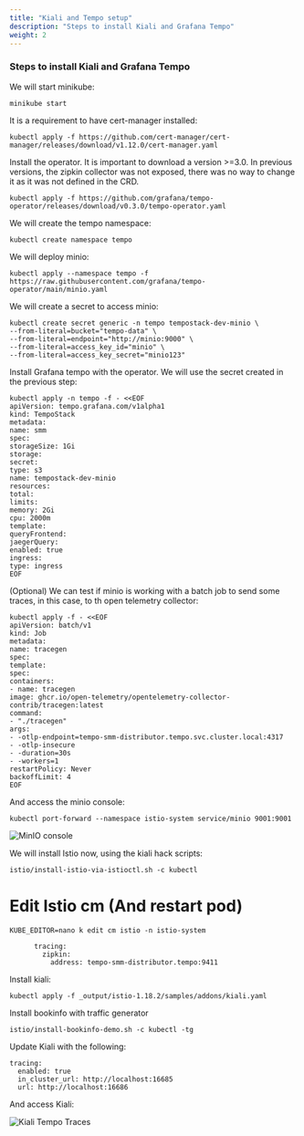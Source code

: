 ```yaml
---
title: "Kiali and Tempo setup"
description: "Steps to install Kiali and Grafana Tempo"
weight: 2
---
```


### Steps to install Kiali and Grafana Tempo

We will start minikube: 

```
minikube start
```

It is a requirement to have cert-manager installed: 

```
kubectl apply -f https://github.com/cert-manager/cert-manager/releases/download/v1.12.0/cert-manager.yaml
```

Install the operator. It is important to download a version >=3.0. In previous versions, the zipkin collector was not exposed, there was no way to change it as it was not defined in the CRD.

```
kubectl apply -f https://github.com/grafana/tempo-operator/releases/download/v0.3.0/tempo-operator.yaml
```

We will create the tempo namespace: 
```
kubectl create namespace tempo
```

We will deploy minio: 
```
kubectl apply --namespace tempo -f https://raw.githubusercontent.com/grafana/tempo-operator/main/minio.yaml
```

We will create a secret to access minio:
```
kubectl create secret generic -n tempo tempostack-dev-minio \
--from-literal=bucket="tempo-data" \
--from-literal=endpoint="http://minio:9000" \
--from-literal=access_key_id="minio" \
--from-literal=access_key_secret="minio123"
```

Install Grafana tempo with the operator. We will use the secret created in the previous step:
```
kubectl apply -n tempo -f - <<EOF
apiVersion: tempo.grafana.com/v1alpha1
kind: TempoStack
metadata:
name: smm
spec:
storageSize: 1Gi
storage:
secret:
type: s3
name: tempostack-dev-minio
resources:
total:
limits:
memory: 2Gi
cpu: 2000m
template:
queryFrontend:
jaegerQuery:
enabled: true
ingress:
type: ingress
EOF
```

(Optional) We can test if minio is working with a batch job to send some traces, in this case, to th open telemetry collector: 
```
kubectl apply -f - <<EOF
apiVersion: batch/v1
kind: Job
metadata:
name: tracegen
spec:
template:
spec:
containers:
- name: tracegen
image: ghcr.io/open-telemetry/opentelemetry-collector-contrib/tracegen:latest
command:
- "./tracegen"
args:
- -otlp-endpoint=tempo-smm-distributor.tempo.svc.cluster.local:4317
- -otlp-insecure
- -duration=30s
- -workers=1
restartPolicy: Never
backoffLimit: 4
EOF
```

And access the minio console: 
```
kubectl port-forward --namespace istio-system service/minio 9001:9001
```

![MinIO console](/images/tutorial/tempo/minio.png "MinIO console")

We will install Istio now, using the kiali hack scripts:

```
istio/install-istio-via-istioctl.sh -c kubectl
```

# Edit Istio cm (And restart pod)
```
KUBE_EDITOR=nano k edit cm istio -n istio-system

      tracing:
        zipkin:
          address: tempo-smm-distributor.tempo:9411
```
Install kiali:
```
kubectl apply -f _output/istio-1.18.2/samples/addons/kiali.yaml
```

Install bookinfo with traffic generator
```
istio/install-bookinfo-demo.sh -c kubectl -tg
```

Update Kiali with the following:

```
tracing:
  enabled: true
  in_cluster_url: http://localhost:16685
  url: http://localhost:16686
```

And access Kiali: 

![Kiali Tempo Traces](/images/tutorial/tempo/kiali-tempo-traces.png "Kiali Tempo traces")